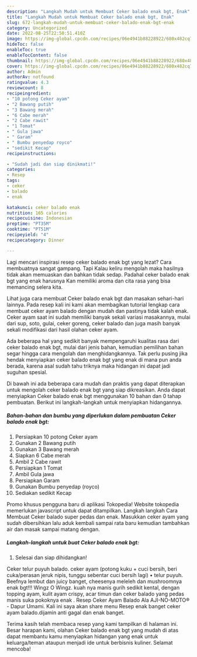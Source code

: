 ```yaml
---
description: "Langkah Mudah untuk Membuat Ceker balado enak bgt, Enak"
title: "Langkah Mudah untuk Membuat Ceker balado enak bgt, Enak"
slug: 672-langkah-mudah-untuk-membuat-ceker-balado-enak-bgt-enak
category: Uncategorized
date: 2022-08-25T22:50:51.410Z
image: https://img-global.cpcdn.com/recipes/06e4941b88228922/680x482cq70/ceker-balado-enak-bgt-foto-resep-utama.jpg
hideToc: false
enableToc: true
enableTocContent: false
thumbnail: https://img-global.cpcdn.com/recipes/06e4941b88228922/680x482cq70/ceker-balado-enak-bgt-foto-resep-utama.jpg
cover: https://img-global.cpcdn.com/recipes/06e4941b88228922/680x482cq70/ceker-balado-enak-bgt-foto-resep-utama.jpg
author: Admin
authorAv: notfound
ratingvalue: 4.3
reviewcount: 8
recipeingredient:
- "10 potong Ceker ayam"
- "2 Bawang putih"
- "3 Bawang merah"
- "6 Cabe merah"
- "2 Cabe rawit"
- "1 Tomat"
- " Gula jawa"
- " Garam"
- " Bumbu penyedap royco"
- "sedikit Kecap"
recipeinstructions:

- "Sudah jadi dan siap dinikmati!"
categories:
- Resep
tags:
- ceker
- balado
- enak

katakunci: ceker balado enak 
nutrition: 165 calories
recipecuisine: Indonesian
preptime: "PT35M"
cooktime: "PT51M"
recipeyield: "4"
recipecategory: Dinner

---
```



Lagi mencari inspirasi resep ceker balado enak bgt yang lezat? Cara membuatnya sangat gampang. Tapi Kalau keliru mengolah maka hasilnya tidak akan memuaskan dan bahkan tidak sedap. Padahal ceker balado enak bgt yang enak harusnya Kan memiliki aroma dan cita rasa yang bisa memancing selera kita.


Lihat juga cara membuat Ceker balado enak bgt dan masakan sehari-hari lainnya. Pada resep kali ini kami akan membagikan tutorial lengkap cara membuat ceker ayam balado dengan mudah dan pastinya tidak kalah enak. Ceker ayam saat ini sudah memiliki banyak sekali variasi masakannya, mulai dari sup, soto, gulai, ceker goreng, ceker balado dan juga masih banyak sekali modifikasi dari hasil olahan ceker ayam.

Ada beberapa hal yang sedikit banyak mempengaruhi kualitas rasa dari ceker balado enak bgt, mulai dari jenis bahan, kemudian pemilihan bahan segar hingga cara mengolah dan menghidangkannya. Tak perlu pusing jika hendak menyiapkan ceker balado enak bgt yang enak di mana pun anda berada, karena asal sudah tahu triknya maka hidangan ini dapat jadi suguhan spesial.


Di bawah ini ada beberapa cara mudah dan praktis yang dapat diterapkan untuk mengolah ceker balado enak bgt yang siap dikreasikan. Anda dapat menyiapkan Ceker balado enak bgt menggunakan 10 bahan dan 0 tahap pembuatan. Berikut ini langkah-langkah untuk menyiapkan hidangannya.

<!--inarticleads1-->

##### Bahan-bahan dan bumbu yang diperlukan dalam pembuatan Ceker balado enak bgt:

1. Persiapkan 10 potong Ceker ayam
1. Gunakan 2 Bawang putih
1. Gunakan 3 Bawang merah
1. Siapkan 6 Cabe merah
1. Ambil 2 Cabe rawit
1. Persiapkan 1 Tomat
1. Ambil  Gula jawa
1. Persiapkan  Garam
1. Gunakan  Bumbu penyedap (royco)
1. Sediakan sedikit Kecap


Promo khusus pengguna baru di aplikasi Tokopedia! Website tokopedia memerlukan javascript untuk dapat ditampilkan. Langkah langkah Cara Membuat Ceker balado super pedas dan enak. Masukkan ceker ayam yang sudah dibersihkan lalu aduk kembali sampai rata baru kemudian tambahkan air dan masak sampai matang dengan. 

<!--inarticleads2-->

##### Langkah-langkah untuk buat Ceker balado enak bgt:


1. Selesai dan siap dihidangkan!

Ceker telur puyuh balado. ceker ayam (potong kuku + cuci bersih, beri cuka/perasan jeruk nipis, tunggu sebentar cuci bersih lagi) • telur puyuh. Beefnya lembut dan juicy banget, cheesenya meleleh dan mushroomnya enak bgt!!! Wingz O Wingz. kuah nya manis gurih sedikit kental, dengan topping ayam, kulit ayam crispy, acar timun dan ceker balado yang pedas manis suka pokoknya enak . Resep Ceker Ayam Balado Ala AJI-NO-MOTO® - Dapur Umami. Kali ini saya akan share menu Resep enak banget ceker ayam balado.dijamin anti gagal dan enak banget. 

Terima kasih telah membaca resep yang kami tampilkan di halaman ini. Besar harapan kami, olahan Ceker balado enak bgt yang mudah di atas dapat membantu kamu menyiapkan hidangan yang enak untuk keluarga/teman ataupun menjadi ide untuk berbisnis kuliner. Selamat mencoba!
